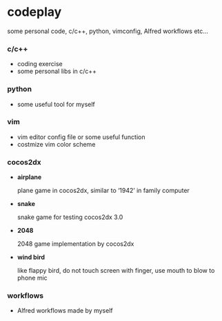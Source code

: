 
codeplay
===========

some personal code, c/c++, python, vimconfig, Alfred workflows etc...

### c/c++

- coding exercise
- some personal libs in c/c++

### python

- some useful tool for myself

### vim

- vim editor config file or some useful function
- costmize vim color scheme

### cocos2dx

- **airplane**

  plane game in cocos2dx, similar to ‘1942’ in family computer

- **snake**

  snake game for testing cocos2dx 3.0

- **2048**

  2048 game implementation by cocos2dx

- **wind bird**

  like flappy bird, do not touch screen with finger, use mouth to blow to phone mic


### workflows

- Alfred workflows made by myself
